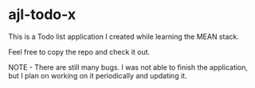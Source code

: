 # ajl-todo-x
This is a Todo list application I created while learning the MEAN stack. 

Feel free to copy the repo and check it out. 

NOTE - There are still many bugs. I was not able to finish the application, but I plan on working on it periodically and updating it.
